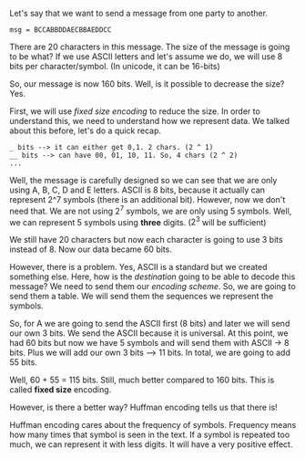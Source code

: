 Let's say that we want to send a message from one party to another.

```
msg = BCCABBDDAECBBAEDDCC
```

There are 20 characters in this message. The size of the message is going to be what? If we use ASCII letters and let's assume we do, we will use 8 bits per character/symbol. (In unicode, it can be 16-bits)

So, our message is now 160 bits. 
Well, is it possible to decrease the size? Yes.

First, we will use *fixed size encoding* to reduce the size.
In order to understand this, we need to understand how we represent data. We talked about this before, let's do a quick recap.

```
_ bits --> it can either get 0,1. 2 chars. (2 ^ 1)
__ bits --> can have 00, 01, 10, 11. So, 4 chars (2 ^ 2)
...
```

Well, the message is carefully designed so we can see that we are only using A, B, C, D and E letters. ASCII is 8 bits, because it actually can represent 2^7 symbols (there is an additional bit). However, now we don't need that. We are not using $2^7$ symbols, we are only using 5 symbols. Well, we can represent 5 symbols using **three** digits. ($2^3$ will be sufficient)

We still have 20 characters but now each character is going to use 3 bits instead of 8. Now our data became 60 bits.

However, there is a problem. Yes, ASCII is a standard but we created something else. Here, how is the *destination* going to be able to decode this message? We need to send them our *encoding scheme*. So, we are going to send them a table. We will send them the sequences we represent the symbols.

So, for A we are going to send the ASCII first (8 bits) and later we will send our own 3 bits. We send the ASCII because it is universal. At this point, we had 60 bits but now we have 5 symbols and will send them with ASCII -> 8 bits. Plus we will add our own 3 bits --> 11 bits. In total, we are going to add 55 bits.

Well, 60 + 55 = 115 bits.
Still, much better compared to 160 bits. This is called **fixed size** encoding.

However, is there a better way?
Huffman encoding tells us that there is!

Huffman encoding cares about the frequency of symbols. Frequency means how many times that symbol is seen in the text. If a symbol is repeated too much, we can represent it with less digits. It will have a very positive effect.
